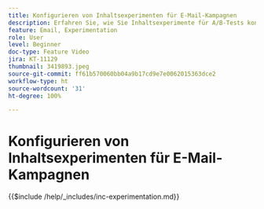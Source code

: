 ```yaml
---
title: Konfigurieren von Inhaltsexperimenten für E-Mail-Kampagnen
description: Erfahren Sie, wie Sie Inhaltsexperimente für A/B-Tests konfigurieren und E-Mail-Inhalte ausprobieren können, um Ihre Geschäftsziele bestmöglich zu erreichen.
feature: Email, Experimentation
role: User
level: Beginner
doc-type: Feature Video
jira: KT-11129
thumbnail: 3419893.jpeg
source-git-commit: ff61b570060bb04a9b17cd9e7e0062015363dce2
workflow-type: ht
source-wordcount: '31'
ht-degree: 100%

---
```



# Konfigurieren von Inhaltsexperimenten für E-Mail-Kampagnen

{{$include /help/_includes/inc-experimentation.md}}
